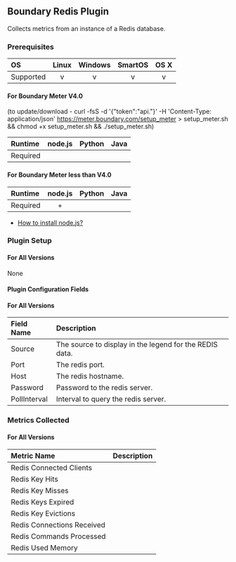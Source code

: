 Boundary Redis Plugin
---------------------

Collects metrics from an instance of a Redis database.

### Prerequisites

|     OS    | Linux | Windows | SmartOS | OS X |
|:----------|:-----:|:-------:|:-------:|:----:|
| Supported |   v   |    v    |    v    |  v   |

#### For Boundary Meter V4.0
(to update/download - curl -fsS -d '{"token":"api.<Your API Key Here>"}' -H 'Content-Type: application/json' https://meter.boundary.com/setup_meter > setup_meter.sh && chmod +x setup_meter.sh && ./setup_meter.sh)

|  Runtime | node.js | Python | Java |
|:---------|:-------:|:------:|:----:|
| Required |         |        |      |

#### For Boundary Meter less than V4.0

|  Runtime | node.js | Python | Java |
|:---------|:-------:|:------:|:----:|
| Required |    +    |        |      |

- [How to install node.js?](https://help.boundary.com/hc/articles/202360701)

### Plugin Setup

#### For All Versions

None

#### Plugin Configuration Fields

#### For All Versions

|Field Name  |Description                                            |
|:-----------|:------------------------------------------------------|
|Source      |The source to display in the legend for the REDIS data.|
|Port        |The redis port.                                        |
|Host        |The redis hostname.                                    |
|Password    |Password to the redis server.                          |
|PollInterval|Interval to query the redis server.                    |

### Metrics Collected

#### For All Versions

|Metric Name               |Description|
|:-------------------------|:----------|
|Redis Connected Clients   |           |
|Redis Key Hits            |           |
|Redis Key Misses          |           |
|Redis Keys Expired        |           |
|Redis Key Evictions       |           |
|Redis Connections Received|           |
|Redis Commands Processed  |           |
|Redis Used Memory         |           |
